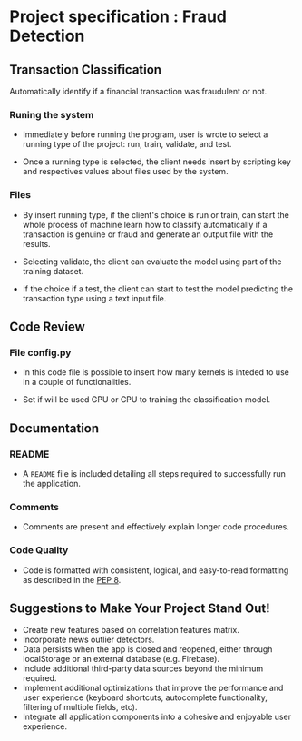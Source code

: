 # Project specification : Fraud Detection

## Transaction Classification

Automatically identify if a financial transaction was fraudulent or not.

### Runing the system

* Immediately before running the program, user is wrote to select a running type of the project: run, train, validate, and test.

* Once a running type is selected, the client needs insert by scripting key and respectives values about files used by the system.

### Files

* By insert running type, if the client's choice is run or train, can start the whole process of machine learn how to classify automatically if a transaction is genuine or fraud and generate an output file with the results.

* Selecting validate, the client can evaluate the model using part of the training dataset.

* If the choice if a test, the client can start to test the model predicting the transaction type using a text input file.

## Code Review

### File config.py

* In this code file is possible to insert how many kernels is inteded to use in a couple of functionalities.

* Set if will be used GPU or CPU to training the classification model.

## Documentation
### README
- A `README` file is included detailing all steps required to successfully run the application.

### Comments
- Comments are present and effectively explain longer code procedures.

### Code Quality
- Code is formatted with consistent, logical, and easy-to-read formatting as described in the [PEP 8](https://www.python.org/dev/peps/pep-0008/).

## Suggestions to Make Your Project Stand Out!
- Create new features based on correlation features matrix.
- Incorporate news outlier detectors.
- Data persists when the app is closed and reopened, either through localStorage or an external database (e.g. Firebase).
- Include additional third-party data sources beyond the minimum required.
- Implement additional optimizations that improve the performance and user experience (keyboard shortcuts, autocomplete functionality, filtering of multiple fields, etc).
- Integrate all application components into a cohesive and enjoyable user experience.
